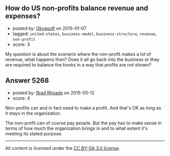 ## How do US non-profits balance revenue and expenses?

- posted by: [Okyasoft](https://stackexchange.com/users/294248/okyasoft) on 2015-01-07
- tagged: `united-states`, `business-model`, `business-structure`, `revenue`, `non-profit`
- score: 3

<p>My question is about the scenario where the non-profit makes a lot of revenue, what happens then? Does it all go back into the business or they are required to balance the books in a way that profits are not shown?</p>



## Answer 5268

- posted by: [Brad Rhoads](https://stackexchange.com/users/42121/brad-rhoads) on 2015-05-12
- score: 4

<p>Non-profits can and in fact need to make a profit. And that's OK as long as it stays in the organization.</p>

<p>The non-profit can of course pay people. But the pay has to make sense in terms of how much the organization brings in and to what extent it's meeting its stated purpose.</p>




---

All content is licensed under the [CC BY-SA 3.0 license](https://creativecommons.org/licenses/by-sa/3.0/).
